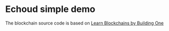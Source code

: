 # Echoud simple demo
The blockchain source code is based on [Learn Blockchains by Building One](https://github.com/dvf/blockchain)

